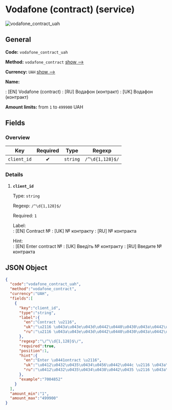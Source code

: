 
# Vodafone (contract) (service) 
![vodafone_contract_uah](https://static.openfintech.io/payout_methods/vodafone_contract_uah/logo.svg?w=400&c=v0.59.26#w24)  

## General 
 
**Code:** `vodafone_contract_uah` 
 
**Method:** `vodafone_contract` [show -->](/payout-methods/vodafone_contract/) 
 
**Currency:** `UAH` [show -->](/currencies/UAH/) 
 
**Name:** 
 
:	[EN] Vodafone (contract) 
:	[RU] Водафон (контракт) 
:	[UK] Водафон (контракт) 
 
**Amount limits:** from `1` to `499900` UAH 

## Fields 

### Overview 

|Key|Required|Type|Regexp| 
|:---:|:---:|:---:|:---:| 
|`client_id`|✔|`string`|`/^\d{1,128}$/`| 
 

### Details 
 
1. **`client_id`** 
 
	Type: `string` 
 
	Regexp: `/^\d{1,128}$/` 
 
	Required: `1` 
 
	Label:  
	: [EN] Contract № 
	: [UK] № контракту 
	: [RU] № контракта 
 
	Hint:  
	: [EN] Enter сontract № 
	: [UK] Введіть № контракту 
	: [RU] Введите № контракта 
 

## JSON Object 

```json
{
  "code":"vodafone_contract_uah",
  "method":"vodafone_contract",
  "currency":"UAH",
  "fields":[
    {
      "key":"client_id",
      "type":"string",
      "label":{
        "en":"Contract \u2116",
        "uk":"\u2116 \u043a\u043e\u043d\u0442\u0440\u0430\u043a\u0442\u0443",
        "ru":"\u2116 \u043a\u043e\u043d\u0442\u0440\u0430\u043a\u0442\u0430"
      },
      "regexp":"\/^\\d{1,128}$\/",
      "required":true,
      "position":1,
      "hint":{
        "en":"Enter \u0441ontract \u2116",
        "uk":"\u0412\u0432\u0435\u0434\u0456\u0442\u044c \u2116 \u043a\u043e\u043d\u0442\u0440\u0430\u043a\u0442\u0443",
        "ru":"\u0412\u0432\u0435\u0434\u0438\u0442\u0435 \u2116 \u043a\u043e\u043d\u0442\u0440\u0430\u043a\u0442\u0430"
      },
      "example":"7004852"
    }
  ],
  "amount_min":"1",
  "amount_max":"499900"
}
```  
